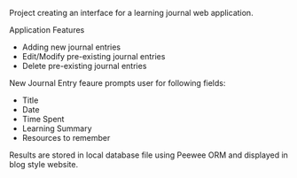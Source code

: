 Project creating an interface for a learning journal web application. 

Application Features 
* Adding new journal entries
* Edit/Modify pre-existing journal entries
* Delete pre-existing journal entries 

New Journal Entry feaure prompts user for following fields: 
* Title
* Date
* Time Spent
* Learning Summary
* Resources to remember

Results are stored in local database file using Peewee ORM and displayed in blog style website.
